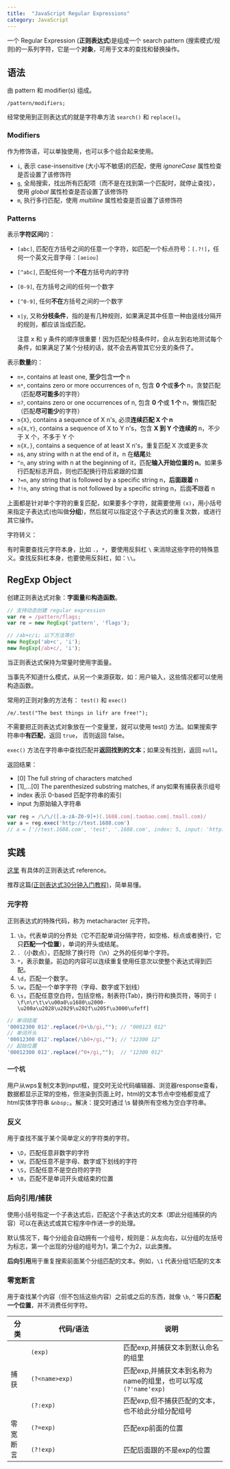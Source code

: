 ```yaml
---
title:  "JavaScript Regular Expressions"
category: JavaScript
---
```

一个 Regular Expression (**正则表达式**)是组成一个 search pattern (搜索模式/规则)的一系列字符，它是一个**对象**，可用于文本的查找和替换操作。

## 语法

由 pattern 和 modifier(s) 组成。

    /pattern/modifiers;

经常使用到正则表达式的就是字符串方法 `search()` 和 `replace()`。

<!--more-->

### Modifiers

作为修饰语，可以单独使用，也可以多个组合起来使用。

+ `i`, 表示 case-insensitive (大小写不敏感)的匹配，使用 _ignoreCase_ 属性检查是否设置了该修饰符
+ `g`, 全局搜索，找出所有匹配项（而不是在找到第一个匹配时，就停止查找），使用 _global_ 属性检查是否设置了该修饰符
+ `m`, 执行多行匹配，使用 _multiline_ 属性检查是否设置了该修饰符

### Patterns

表示**字符区间**的：

+ `[abc]`, 匹配在方括号之间的任意一个字符，如匹配一个标点符号：`[.?!]`，任何一个英文元音字母：`[aeiou]`
+ `[^abc]`, 匹配任何一个**不在**方括号内的字符
+ `[0-9]`, 在方括号之间的任何一个数字
+ `[^0-9]`, 任何**不在**方括号之间的一个数字
+ `x|y`, 又称**分枝条件**，指的是有几种规则，如果满足其中任意一种由竖线分隔开的规则，都应该当成匹配。

    注意 x 和 y 条件的顺序很重要！因为匹配分枝条件时，会从左到右地测试每个条件，如果满足了某个分枝的话，就不会去再管其它分支的条件了。

表示**数量**的：

+ `n+`, contains at least one, **至少**包含**一个** n
+ `n*`, contains zero or more occurrences of n, 包含 **0 个**或**多个** n，贪婪匹配（匹配**尽可能多**的字符）
+ `n?`, contains zero or one occurrences of n, 包含 **0 个**或 **1 个** n，懒惰匹配（匹配**尽可能少**的字符）
+ `n{X}`, contains a sequence of X n's, 必须**连续匹配 X 个 n**
+ `n{X,Y}`, contains a sequence of X to Y n's，包含 **X 到 Y 个连续的** n，不少于 X 个，不多于 Y 个
+ `n{X,}`, contains a sequence of at least X n's，重复匹配 X 次或更多次
+ `n$`, any string with n at the end of it，n 在**结尾**处
+ `^n`, any string with n at the beginning of it，匹配**输入开始位置的 n**。<span class="t-blue">如果多行匹配标志开启，则也匹配换行符后紧跟的位置</span>
+ `?=n`, any string that is followed by a specific string n，**后面跟着** n
+ `?!n`, any string that is not followed by a specific string n，后面**不**跟着 n

上面都是针对单个字符的重复匹配，如果要多个字符，就需要使用 `(x)`，用小括号来指定子表达式(也叫做**分组**)，然后就可以指定这个子表达式的重复次数，或进行其它操作。

字符转义：

有时需要查找元字符本身，比如 `.`，`*`，要使用反斜杠 `\` 来消除这些字符的特殊意义。查找反斜杠本身，也要使用反斜杠，如：`\\`。

## RegExp Object

创建正则表达式对象：**字面量**和**构造函数**。

```js
// 支持动态创建 regular expression
var re = /pattern/flags;
var re = new RegExp('pattern', 'flags');

// /ab+c/i; 以下方法等价
new RegExp('ab+c', 'i');
new RegExp(/ab+c/, 'i');
```

当正则表达式保持为常量时使用字面量。

当事先不知道什么模式，从另一个来源获取，如：用户输入，这些情况都可以使用构造函数。

常用的正则对象的方法有： `test()` 和 `exec()`

    /e/.test("The best things in lifr are free!");

不需要把正则表达式对象放在一个变量里，就可以使用 test() 方法。如果搜索字符串中**有匹配**，返回 `true`， 否则返回 false。

`exec()` 方法在字符串中查找匹配并**返回找到的文本**；如果没有找到，返回 `null`。

返回结果：
+ [0] The full string of characters matched
+ [1],...[0] The parenthesized substring matches, if any如果有捕获表示组号
+ index 表示 0-based 匹配字符串的索引
+ input 为原始输入字符串

```js
var reg = /\/\/([.a-zA-Z0-9]+)(.1688.com|.taobao.com|.tmall.com)/
var a = reg.exec('http://test.1688.com')
// a = ['//test.1688.com', 'test', '.1688.com', index: 5, input: 'http://test.1688.com']

```

## 实践

[这里](https://developer.mozilla.org/zh-CN/docs/Web/JavaScript/Guide/Regular_Expressions) 有具体的正则表达式 reference。

推荐这篇[(正则表达式30分钟入门教程)](http://www.cnblogs.com/deerchao/archive/2006/08/24/zhengzhe30fengzhongjiaocheng.html)，简单易懂。

### 元字符

正则表达式的特殊代码，称为 metacharacter 元字符。

1. `\b`，代表单词的分界处（它不匹配单词分隔字符，如空格、标点或者换行，它只**匹配一个位置**），单词的开头或结尾。
2. `.`（小数点），匹配除了换行符（\n）之外的任何单个字符。
3. `*`，表示数量。前边的内容可以连续重复使用任意次以使整个表达式得到匹配。
4. `\d`，匹配一个数字。
5. `\w`，匹配一个单字字符（字母、数字或下划线）
6. `\s`，匹配任意空白符，包括空格，制表符(Tab)，换行符和换页符，等同于 `[ \f\n\r\t\v\u00a0\u1680\u2000-\u200a\u2028\u2029\u202f\u205f\u3000\ufeff]`

```js
// 单词结尾
'00012300 012'.replace(/0+\b/gi,""); // "000123 012"
// 单词开头
'00012300 012'.replace(/\b0+/gi,""); // "12300 12"
// 起始位置
'00012300 012'.replace(/^0+/gi,"");  // "12300 012"
```

#### 一个坑

用户从wps复制文本到input框，提交时无论代码编辑器、浏览器response查看，数据都显示正常的空格，但渲染到页面上时，html的文本节点中空格都变成了html实体字符串 `&nbsp;`。解决：提交时通过 \s 替换所有空格为空白字符串。

### 反义

用于查找不属于某个简单定义的字符类的字符。

+ `\D`，匹配任意非数字的字符
+ `\W`，匹配任意不是字母、数字或下划线的字符
+ `\S`，匹配任意不是空白符的字符
+ `\B`，匹配不是单词开头或结束的位置

### 后向引用/捕获

使用小括号指定一个子表达式后，匹配这个子表达式的文本（即此分组捕获的内容）可以在表达式或其它程序中作进一步的处理。

默认情况下，每个分组会自动拥有一个组号，规则是：从左向右，以分组的左括号为标志，第一个出现的分组的组号为1，第二个为2，以此类推。

**后向引用**用于重复搜索前面某个分组匹配的文本。例如，`\1` 代表分组1匹配的文本

### 零宽断言

用于查找某个内容（但不包括这些内容）之前或之后的东西，就像 `\b`, `^` 等只**匹配一个位置**，并不消费任何字符。

<table style="width:100%">
  <thead>
    <tr>
      <th>分类</th><th style="width:200px;">代码/语法</th><th>说明</th>
    </tr>
  </thead>
  <tbody>
    <tr>
      <td rowspan="3">捕获</td>
      <td><code>(exp)</code></td>
      <td>匹配exp,并捕获文本到默认命名的组里</td>
    </tr>
    <tr>
      <td><code>(?&lt;name&gt;exp)</code></td>
      <td>匹配exp,并捕获文本到名称为name的组里，也可以写成<code>(?'name'exp)</code></td>
    </tr>
    <tr>
      <td><code>(?:exp)</code></td>
      <td>匹配exp,但不捕获匹配的文本，也不给此分组分配组号</td>
    </tr>
    <tr>
      <td rowspan="2">零宽断言</td>
      <td><code>(?=exp)</code></td>
      <td>匹配exp前面的位置</td>
    </tr>
    <tr>
      <td><code>(?!exp)</code></td>
      <td>匹配后面跟的不是exp的位置</td>
    </tr>
  </tbody>
</table>
